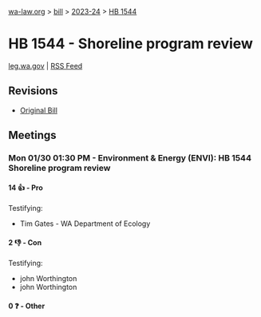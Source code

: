[wa-law.org](/) > [bill](/bill/) > [2023-24](/bill/2023-24/) > [HB 1544](/bill/2023-24/hb/1544/)

# HB 1544 - Shoreline program review
[leg.wa.gov](https://app.leg.wa.gov/billsummary?BillNumber=1544&Year=2023&Initiative=false) | [RSS Feed](./rss.xml)

## Revisions
* [Original Bill](1/)

## Meetings
### Mon 01/30 01:30 PM - Environment & Energy (ENVI): HB 1544 Shoreline program review
#### 14 👍 - Pro
Testifying:
* Tim Gates - WA Department of Ecology

#### 2 👎 - Con
Testifying:
* john Worthington
* john Worthington

#### 0 ❓ - Other
